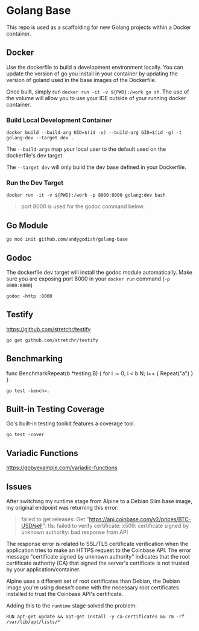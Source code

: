 # Golang Base

This repo is used as a scaffolding for new Golang projects within a Docker container. 

## Docker

Use the dockerfile to build a development environment locally. You can update the version of go you install in your container by updating the version of goland used in the base images of the Dockerfile. 

Once built, simply run `docker run -it -v ${PWD}:/work go sh`. The use of the volume will allow you to use your IDE outside of your running docker container. 

### Build Local Development Container

```
docker build --build-arg UID=$(id -u) --build-arg GID=$(id -g) -t golang:dev --target dev .
```

The `--build-arg`s map your local user to the default used on the dockerfile's dev target. 

The `--target dev` will only build the dev base defined in your Dockerfile. 

### Run the Dev Target

```
docker run -it -v ${PWD}:/work -p 8000:8000 golang:dev bash 
```
> port 8000 is used for the godoc command below..

## Go Module

```
go mod init github.com/andygodish/golang-base
```

## Godoc

The dockerfile dev target will install the godoc module automatically. Make sure you are exposing port 8000 in your `docker run` command (`-p 8000:8000`)

```
godoc -http :8000
```

## Testify

https://github.com/stretchr/testify

```
go get github.com/stretchr/testify
```

## Benchmarking

func BenchmarkRepeat(b *testing.B) {
	for i := 0; i < b.N; i++ {
		Repeat("a")
	}
}

```
go test -bench=.
```
## Built-in Testing Coverage

Go's built-in testing toolkit features a coverage tool.

```
go test -cover
```

## Variadic Functions

https://gobyexample.com/variadic-functions


## Issues

After switching my runtime stage from Alpine to a Debian Slim base image, my original endpoint was returning this error: 

> failed to get releases: Get "https://api.coinbase.com/v2/prices/BTC-USD/sell": tls: failed to verify certificate: x509: certificate signed by unknown authority: bad response from API

The response error is related to SSL/TLS certificate verification when the application tries to make an HTTPS request to the Coinbase API. The error message "certificate signed by unknown authority" indicates that the root certificate authority (CA) that signed the server's certificate is not trusted by your application/container.

Alpine uses a different set of root certificates than Debian, the Debian image you're using doesn't come with the necessary root certificates installed to trust the Coinbase API's certificate.

Adding this to the `runtime` stage solved the problem: 

```
RUN apt-get update && apt-get install -y ca-certificates && rm -rf /var/lib/apt/lists/*
```


